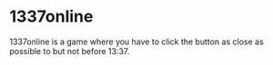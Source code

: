 # 1337online

1337online is a game where you have to click the button as close as possible to but not before 13:37.
